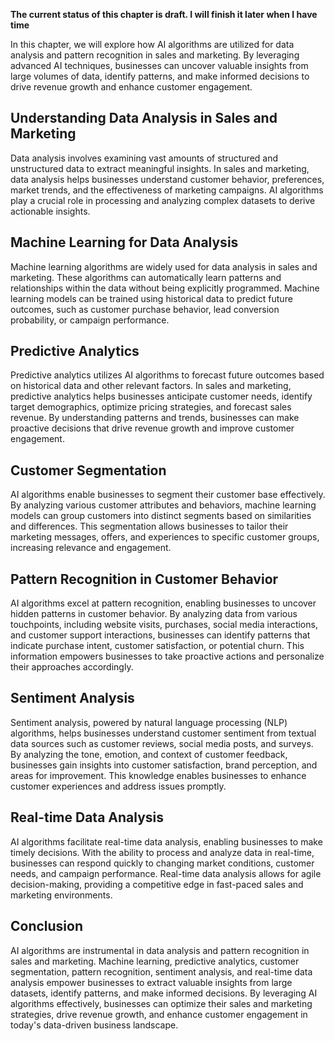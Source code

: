 **The current status of this chapter is draft. I will finish it later when I have time**

In this chapter, we will explore how AI algorithms are utilized for data analysis and pattern recognition in sales and marketing. By leveraging advanced AI techniques, businesses can uncover valuable insights from large volumes of data, identify patterns, and make informed decisions to drive revenue growth and enhance customer engagement.

Understanding Data Analysis in Sales and Marketing
--------------------------------------------------

Data analysis involves examining vast amounts of structured and unstructured data to extract meaningful insights. In sales and marketing, data analysis helps businesses understand customer behavior, preferences, market trends, and the effectiveness of marketing campaigns. AI algorithms play a crucial role in processing and analyzing complex datasets to derive actionable insights.

Machine Learning for Data Analysis
----------------------------------

Machine learning algorithms are widely used for data analysis in sales and marketing. These algorithms can automatically learn patterns and relationships within the data without being explicitly programmed. Machine learning models can be trained using historical data to predict future outcomes, such as customer purchase behavior, lead conversion probability, or campaign performance.

Predictive Analytics
--------------------

Predictive analytics utilizes AI algorithms to forecast future outcomes based on historical data and other relevant factors. In sales and marketing, predictive analytics helps businesses anticipate customer needs, identify target demographics, optimize pricing strategies, and forecast sales revenue. By understanding patterns and trends, businesses can make proactive decisions that drive revenue growth and improve customer engagement.

Customer Segmentation
---------------------

AI algorithms enable businesses to segment their customer base effectively. By analyzing various customer attributes and behaviors, machine learning models can group customers into distinct segments based on similarities and differences. This segmentation allows businesses to tailor their marketing messages, offers, and experiences to specific customer groups, increasing relevance and engagement.

Pattern Recognition in Customer Behavior
----------------------------------------

AI algorithms excel at pattern recognition, enabling businesses to uncover hidden patterns in customer behavior. By analyzing data from various touchpoints, including website visits, purchases, social media interactions, and customer support interactions, businesses can identify patterns that indicate purchase intent, customer satisfaction, or potential churn. This information empowers businesses to take proactive actions and personalize their approaches accordingly.

Sentiment Analysis
------------------

Sentiment analysis, powered by natural language processing (NLP) algorithms, helps businesses understand customer sentiment from textual data sources such as customer reviews, social media posts, and surveys. By analyzing the tone, emotion, and context of customer feedback, businesses gain insights into customer satisfaction, brand perception, and areas for improvement. This knowledge enables businesses to enhance customer experiences and address issues promptly.

Real-time Data Analysis
-----------------------

AI algorithms facilitate real-time data analysis, enabling businesses to make timely decisions. With the ability to process and analyze data in real-time, businesses can respond quickly to changing market conditions, customer needs, and campaign performance. Real-time data analysis allows for agile decision-making, providing a competitive edge in fast-paced sales and marketing environments.

Conclusion
----------

AI algorithms are instrumental in data analysis and pattern recognition in sales and marketing. Machine learning, predictive analytics, customer segmentation, pattern recognition, sentiment analysis, and real-time data analysis empower businesses to extract valuable insights from large datasets, identify patterns, and make informed decisions. By leveraging AI algorithms effectively, businesses can optimize their sales and marketing strategies, drive revenue growth, and enhance customer engagement in today's data-driven business landscape.
